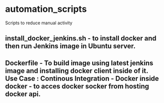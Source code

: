 # automation_scripts
Scripts to reduce manual activity
## install_docker_jenkins.sh - to install docker and then run Jenkins image in Ubuntu server.

## Dockerfile  - To build image using latest jenkins image and installing docker client inside of it. Use Case : Continous Integration - Docker inside docker - to acces docker socker from hosting docker api.
